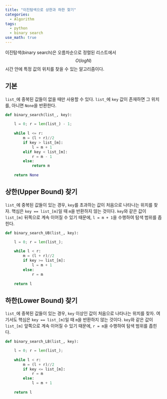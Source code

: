 ```yaml
---
title: "이진탐색으로 상한과 하한 찾기"
categories:
  - Algorithm
tags:
  - python
  - binary search
use_math: true
---
```


이진탐색(binary search)은 오름차순으로 정렬된 리스트에서 $$O(log N)$$ 시간 안에 특정 값의 위치를 찾을 수 있는 알고리즘이다.  

## 기본

`list_`에 중복된 값들이 없을 때만 사용할 수 있다. `list_`에 `key` 값이 존재하면 그 위치를, 아니면 `None`을 반환한다.

```python
def binary_search(list_, key):
    
    l = 0; r = len(list_) - 1;
    
    while l <= r:
        m = (l + r)//2
        if key > list_[m]:
            l = m + 1
        elif key < list_[m]:
            r = m - 1
        else:
            return m
            
    return None
```

## 상한(Upper Bound) 찾기  

`list_`에 중복된 값들이 있는 경우, `key`를 초과하는 값이 처음으로 나타나는 위치를 찾자. 핵심은 `key == list_[m]`일 때 `m`을 반환하지 않는 것이다. `key`와 같은 값이 `list_[m]` 뒤쪽으로 계속 이어질 수 있기 때문에, `l = m + 1`을 수행하여 탐색 범위를 좁힌다.  

```python
def binary_search_UB(list_, key):

    l = 0; r = len(list_);
    
    while l < r:
        m = (l + r)//2
        if key >= list_[m]:
            l = m + 1
        else:
            r = m
            
    return l
```

## 하한(Lower Bound) 찾기  

`list_`에 중복된 값들이 있는 경우, `key` 이상인  값이 처음으로 나타나는 위치를 찾자. 여기서도 핵심은 `key == list_[m]`일 때 `m`을 반환하지 않는 것이다. `key`와 같은 값이 `list_[m]` 앞쪽으로 계속 이어질 수 있기 때문에, `r = m`을 수행하여 탐색 범위를 좁힌다.  

```python
def binary_search_LB(list_, key):

    l = 0; r = len(list_);
    
    while l < r:
        m = (l + r)//2
        if key <= list_[m]:
            r = m
        else:
            l = m + 1
            
    return l
```